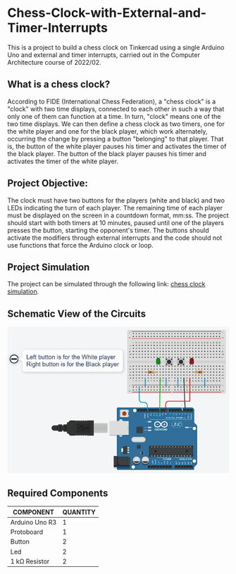 # Chess-Clock-with-External-and-Timer-Interrupts

This is a project to build a chess clock on Tinkercad using a single Arduino Uno and external and timer interrupts, carried out in the Computer Architecture course of 2022/02.

## What is a chess clock?

According to FIDE (International Chess Federation), a "chess clock" is a "clock" with two time displays, connected to each other in such a way that only one of them can function at a time. In turn, "clock" means one of the two time displays. We can then define a chess clock as two timers, one for the white player and one for the black player, which work alternately, occurring the change by pressing a button "belonging" to that player. That is, the button of the white player pauses his timer and activates the timer of the black player. The button of the black player pauses his timer and activates the timer of the white player. 

## Project Objective:

The clock must have two buttons for the players (white and black) and two LEDs indicating the turn of each player. The remaining time of each player must be displayed on the screen in a countdown format, mm:ss. The project should start with both timers at 10 minutes, paused until one of the players presses the button, starting the opponent's timer. The buttons should activate the modifiers through external interrupts and the code should not use functions that force the Arduino clock or loop.

## Project Simulation

The project can be simulated through the following link: [chess clock simulation](https://www.tinkercad.com/things/2Bn6gbBS8Te?sharecode=OD2wdH76RxLJTiaoDTrKe_Ps7N-FKLQ1d4wBu69mYkY).

## Schematic View of the Circuits

<p align="center">
  <img width="600em" src="imgs/circuit assembly.png"/> 
</p>

## Required Components

| COMPONENT| QUANTITY |
| ------ | ------ |
| Arduino Uno R3  | 1 |
| Protoboard | 1 |
| Button  | 2 |
| Led | 2| 
| 1 kΩ Resistor | 2 |
